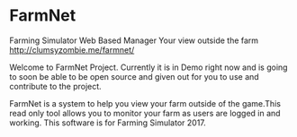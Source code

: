 # FarmNet
Farming Simulator Web Based Manager
Your view outside the farm
http://clumsyzombie.me/farmnet/

Welcome to FarmNet Project. Currently it is in Demo right now and is going to soon be able to be open source and given out 
for you to use and contribute to the project.

FarmNet is a system to help you view your farm outside of the game.This read only tool allows you to monitor your farm 
as users are logged in and working. This software is for Farming Simulator 2017.

